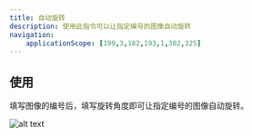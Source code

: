 ```yaml
---
title: 自动旋转
description: 使用此指令可以让指定编号的图像自动旋转
navigation:
    applicationScope: [199,3,182,193,1,302,325]
---
```


## 使用

填写图像的编号后，填写旋转角度即可让指定编号的图像自动旋转。

![alt text](https://cdn.gcw.wiki/gcw/image/zh_hans/commands/effect/autorotate/image.png)
